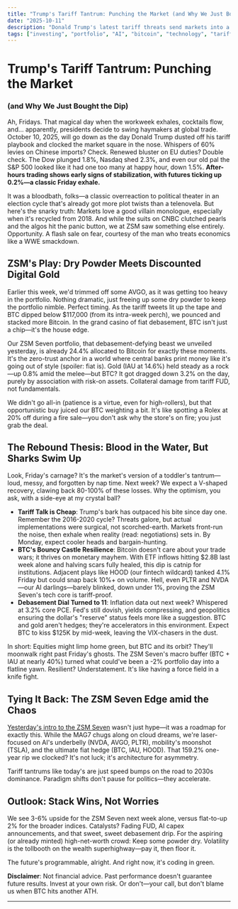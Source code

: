 ```yaml
---
title: "Trump's Tariff Tantrum: Punching the Market (and Why We Just Bought the Dip)"
date: "2025-10-11"
description: "Donald Trump's latest tariff threats send markets into a Friday frenzy. ZSM stacks more BTC on the chaos—because debasement doesn't take weekends off."
tags: ["investing", "portfolio", "AI", "bitcoin", "technology", "tariffs", "trump"]
---
```

# Trump's Tariff Tantrum: Punching the Market
### (and Why We Just Bought the Dip)

Ah, Fridays. That magical day when the workweek exhales, cocktails flow, and... apparently, presidents decide to swing haymakers at global trade. October 10, 2025, will go down as the day Donald Trump dusted off his tariff playbook and clocked the market square in the nose. Whispers of 60% levies on Chinese imports? Check. Renewed bluster on EU duties? Double check. The Dow plunged 1.8%, Nasdaq shed 2.3%, and even our old pal the S&P 500 looked like it had one too many at happy hour, down 1.5%. **After-hours trading shows early signs of stabilization, with futures ticking up 0.2%—a classic Friday exhale.**

It was a bloodbath, folks—a classic overreaction to political theater in an election cycle that's already got more plot twists than a telenovela. But here's the snarky truth: Markets love a good villain monologue, especially when it's recycled from 2018. And while the suits on CNBC clutched pearls and the algos hit the panic button, we at ZSM saw something else entirely. Opportunity. A flash sale on fear, courtesy of the man who treats economics like a WWE smackdown.

## ZSM's Play: Dry Powder Meets Discounted Digital Gold

Earlier this week, we'd trimmed off some AVGO, as it was getting too heavy in the portfolio. Nothing dramatic, just freeing up some dry powder to keep the portfolio nimble. Perfect timing. As the tariff tweets lit up the tape and BTC dipped below $117,000 (from its intra-week perch), we pounced and stacked more Bitcoin. In the grand casino of fiat debasement, BTC isn't just a chip—it's the house edge.

Our ZSM Seven portfolio, that debasement-defying beast we unveiled yesterday, is already 24.4% allocated to Bitcoin for exactly these moments. It's the zero-trust anchor in a world where central banks print money like it's going out of style (spoiler: fiat is). Gold (IAU at 14.6%) held steady as a rock—up 0.8% amid the melee—but BTC? It got dragged down 3.2% on the day, purely by association with risk-on assets. Collateral damage from tariff FUD, not fundamentals.

We didn't go all-in (patience is a virtue, even for high-rollers), but that opportunistic buy juiced our BTC weighting a bit. It's like spotting a Rolex at 20% off during a fire sale—you don't ask why the store's on fire; you just grab the deal.

## The Rebound Thesis: Blood in the Water, But Sharks Swim Up

Look, Friday's carnage? It's the market's version of a toddler's tantrum—loud, messy, and forgotten by nap time. Next week? We expect a V-shaped recovery, clawing back 80-100% of these losses. Why the optimism, you ask, with a side-eye at my crystal ball?

* **Tariff Talk is Cheap**: Trump's bark has outpaced his bite since day one. Remember the 2016-2020 cycle? Threats galore, but actual implementations were surgical, not scorched-earth. Markets front-run the noise, then exhale when reality (read: negotiations) sets in. By Monday, expect cooler heads and bargain-hunting.
* **BTC's Bouncy Castle Resilience**: Bitcoin doesn't care about your trade wars; it thrives on monetary mayhem. With ETF inflows hitting $2.8B last week alone and halving scars fully healed, this dip is catnip for institutions. Adjacent plays like HOOD (our fintech wildcard) tanked 4.1% Friday but could snap back 10%+ on volume. Hell, even PLTR and NVDA—our AI darlings—barely blinked, down under 1%, proving the ZSM Seven's tech core is tariff-proof.
* **Debasement Dial Turned to 11**: Inflation data out next week? Whispered at 3.2% core PCE. Fed's still dovish, yields compressing, and geopolitics ensuring the dollar's "reserve" status feels more like a suggestion. BTC and gold aren't hedges; they're accelerators in this environment. Expect BTC to kiss $125K by mid-week, leaving the VIX-chasers in the dust.

In short: Equities might limp home green, but BTC and its orbit? They'll moonwalk right past Friday's ghosts. The ZSM Seven's macro buffer (BTC + IAU at nearly 40%) turned what could've been a -2% portfolio day into a flatline yawn. Resilient? Understatement. It's like having a force field in a knife fight.

## Tying It Back: The ZSM Seven Edge amid the Chaos

[Yesterday's intro to the ZSM Seven](./zsm_seven_intro.html) wasn't just hype—it was a roadmap for exactly this. While the MAG7 chugs along on cloud dreams, we're laser-focused on AI's underbelly (NVDA, AVGO, PLTR), mobility's moonshot (TSLA), and the ultimate fiat hedge (BTC, IAU, HOOD). That 159.2% one-year rip we clocked? It's not luck; it's architecture for asymmetry.

Tariff tantrums like today's are just speed bumps on the road to 2030s dominance. Paradigm shifts don't pause for politics—they accelerate.

## Outlook: Stack Wins, Not Worries

We see 3-6% upside for the ZSM Seven next week alone, versus flat-to-up 2% for the broader indices. Catalysts? Fading FUD, AI capex announcements, and that sweet, sweet debasement drip. For the aspiring (or already minted) high-net-worth crowd: Keep some powder dry. Volatility is the tollbooth on the wealth superhighway—pay it, then floor it.

The future's programmable, alright. And right now, it's coding in green.

**Disclaimer**: Not financial advice. Past performance doesn't guarantee future results. Invest at your own risk. Or don't—your call, but don't blame us when BTC hits another ATH.

---
